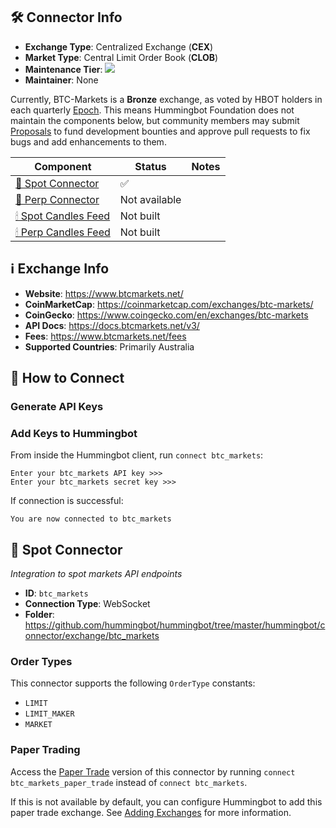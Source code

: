 ## 🛠 Connector Info

- **Exchange Type**: Centralized Exchange (**CEX**)
- **Market Type**: Central Limit Order Book (**CLOB**)
- **Maintenance Tier**: ![](https://img.shields.io/static/v1?label=Hummingbot&message=BRONZE&color=green)
- **Maintainer**: None

Currently, BTC-Markets is a **Bronze** exchange, as voted by HBOT holders in each quarterly [Epoch](/governance/epochs). This means Hummingbot Foundation does not maintain the components below, but community members may submit [Proposals](/governance/proposals) to fund development bounties and approve pull requests to fix bugs and add enhancements to them.

| Component | Status | Notes | 
| --------- | ------ | ----- |
| [🔀 Spot Connector](#spot-connector) | ✅ |
| [🔀 Perp Connector](#perp-connector) | Not available |
| [🕯 Spot Candles Feed](#spot-candles-feed) | Not built  | 
| [🕯 Perp Candles Feed](#perp-candles-feed) | Not built  | 

## ℹ️ Exchange Info

- **Website**: <https://www.btcmarkets.net/>
- **CoinMarketCap**: <https://coinmarketcap.com/exchanges/btc-markets/>
- **CoinGecko**: <https://www.coingecko.com/en/exchanges/btc-markets>
- **API Docs**: <https://docs.btcmarkets.net/v3/>
- **Fees**: <https://www.btcmarkets.net/fees>
- **Supported Countries**: Primarily Australia

## 🔑 How to Connect

### Generate API Keys


### Add Keys to Hummingbot

From inside the Hummingbot client, run `connect btc_markets`:

```
Enter your btc_markets API key >>>
Enter your btc_markets secret key >>>
```

If connection is successful:

```
You are now connected to btc_markets
```

## 🔀 Spot Connector
*Integration to spot markets API endpoints*

- **ID**: `btc_markets`
- **Connection Type**: WebSocket
- **Folder**: <https://github.com/hummingbot/hummingbot/tree/master/hummingbot/connector/exchange/btc_markets>

### Order Types

This connector supports the following `OrderType` constants:

- `LIMIT`
- `LIMIT_MAKER`
- `MARKET`

### Paper Trading

Access the [Paper Trade](/global-configs/paper-trade/) version of this connector by running `connect btc_markets_paper_trade` instead of `connect btc_markets`.

If this is not available by default, you can configure Hummingbot to add this paper trade exchange. See [Adding Exchanges](/global-configs/paper-trade/#adding-exchanges) for more information.
